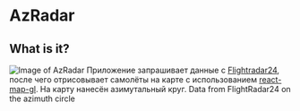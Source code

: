 # AzRadar
## What is it?
![Image of AzRadar](https://github.com/IMin-web/AzRadar/blob/main/public/RadarCover.png)
Приложение запрашивает данные с [Flightradar24](https://www.flightradar24.com/), после чего отрисовывает самолёты на карте с использованием [react-map-gl](https://visgl.github.io/react-map-gl/).
На карту нанесён азимутальный круг.
Data from FlightRadar24 on the azimuth circle
